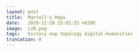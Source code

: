 ```yaml
---
layout: post
title:  Martell's Maps
date:   2020-11-20 15:01:35 +0300
image:  LVD.png
tags:   history map topology digital-humanities
truncation: 0
---
```

